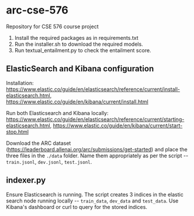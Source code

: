# arc-cse-576
Repository for CSE 576 course project

1. Install the required packages as in requirements.txt
2. Run the installer.sh to download the required models.
3. Run textual_entailment.py to check the entailment score.

## ElasticSearch and Kibana configuration

Installation: https://www.elastic.co/guide/en/elasticsearch/reference/current/install-elasticsearch.html, https://www.elastic.co/guide/en/kibana/current/install.html

Run both Elasticsearch and Kibana locally: https://www.elastic.co/guide/en/elasticsearch/reference/current/starting-elasticsearch.html, https://www.elastic.co/guide/en/kibana/current/start-stop.html

Download the ARC dataset (https://leaderboard.allenai.org/arc/submissions/get-started) and place the three files in the `./data` folder. Name them appropriately as per the script -- `train.jsonl`, `dev.jsonl`, `test.jsonl`.

## indexer.py

Ensure Elasticsearch is running. The script creates 3 indices in the elastic search node running locally -- `train_data`, `dev_data` and `test_data`. Use Kibana's dashboard or curl to query for the stored indices.
